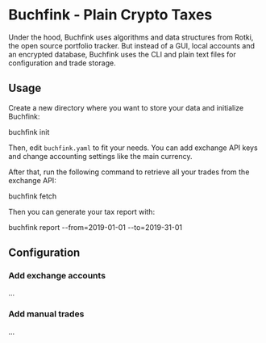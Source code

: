 Buchfink - Plain Crypto Taxes
=============================

Under the hood, Buchfink uses algorithms and data structures from Rotki, the
open source portfolio tracker. But instead of a GUI, local accounts and an
encrypted database, Buchfink uses the CLI and plain text files for
configuration and trade storage.

## Usage

Create a new directory where you want to store your data and initialize Buchfink:

  buchfink init

Then, edit `buchfink.yaml` to fit your needs. You can add exchange API keys and change accounting settings like the main currency.

After that, run the following command to retrieve all your trades from the exchange API:

  buchfink fetch

Then you can generate your tax report with:

  buchfink report --from=2019-01-01 --to=2019-31-01

## Configuration

### Add exchange accounts

...

### Add manual trades

...
